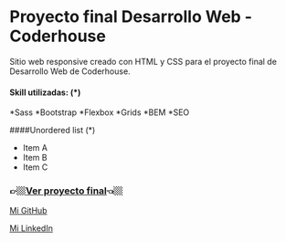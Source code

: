 # Proyecto final Desarrollo Web - Coderhouse
Sitio web responsive creado con HTML y CSS para el proyecto final de Desarrollo Web de Coderhouse.

#### Skill utilizadas: (*)
*Sass
*Bootstrap
*Flexbox
*Grids
*BEM
*SEO

####Unordered list (*)

* Item A
* Item B
* Item C

### 👉🏼[Ver proyecto final](https://proyecto-final-dw-coder.netlify.app/)👈🏼

[Mi GitHub](https://github.com/franRappazzini)

[Mi LinkedIn](https://www.linkedin.com/in/franciscorappazzini/)
